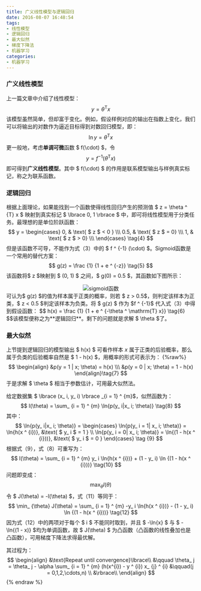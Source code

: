 ```yaml
---
title: 广义线性模型与逻辑回归
date: 2016-08-07 16:48:54
tags:
- 线性模型
- 逻辑回归
- 最大似然
- 梯度下降法
- 机器学习
categories:
- 机器学习
---
```


### 广义线性模型
上一篇文章中介绍了线性模型：
$$
    y = \theta ^ \mathrm{T} x \tag{1}
$$该模型虽然简单，但却富于变化。例如，假设样例对应的输出在指数上变化，我们可以将输出的对数作为逼近目标得到对数回归模型，即：
$$
    \ln{y} = \theta ^ \mathrm{T} x \tag{2}
$$更一般地，考虑**单调可微**函数 $ f(\cdot) $，令
$$
    y = f ^ {-1} (\theta ^ \mathrm{T} x) \tag{3}
$$即可得到**广义线性模型**。其中 $ f(\cdot) $ 的作用是联系模型输出与样例真实标记，称之为联系函数。

<!-- more -->

### 逻辑回归
根据上面理论，如果能找到一个函数使得线性回归产生的预测值 $ z = \theta ^ {T} x $ 映射到真实标记 $ \lbrace 0, 1 \rbrace $ 中，即可将线性模型用于分类任务。最理想的是单位阶跃函数：
$$
    y =
    \begin{cases}
    0,  & \text{ $ z $ < 0 } \\\
    0.5, & \text{ $ z $ = 0}  \\\
    1, & \text{ $ z $ > 0} \\\
    \end{cases}
    \tag{4}
$$但是该函数不可导，不能作为式（3）中的 $ f ^ {-1} (\cdot) $。Sigmoid函数是一个常用的替代方案：
$$
    g(z) = \frac {1} {1 + e ^ {-z}} \tag{5}
$$该函数将$ z $映射到 $ (0, 1) $ 之间，$ g(0) = 0.5 $，其函数如下图所示：
<div align = 'center'>
    <img src="./sigmoid.png" alt="sigmoid函数" align=center />
</div>
可认为$ g(z) $的值为样本属于正类的概率，则若 $ z > 0.5$，则判定该样本为正类，$ z < 0.5 $判定该样本为负类。将 $ g(z) $ 作为 $f ^ {-1}$ 代入式（3）中得到假设函数：
$$
    h(x) = \frac {1} {1 + e ^ {-\theta ^ \mathrm{T} x}} \tag{6}
$$该模型便称之为**逻辑回归**。剩下的问题就是求解 $ \theta $了。

### 最大似然
上节提到逻辑回归的模型输出 $ h(x) $ 可看作样本 $x$ 属于正类的后验概率，那么属于负类的后验概率自然是 $ 1 - h(x) $，用概率的形式可表示为：
{%raw%}
$$
\begin{align}
    &p(y = 1 | x; \theta) = h(x)   \\\
    &p(y = 0 | x; \theta) = 1 - h(x)
\end{align}\tag{7}
$$
于是求解 $ \theta $ 相当于参数估计，可用最大似然法。

给定数据集 $ \lbrace (x_ i, y_ i) \rbrace _{i = 1} ^ {m}$，似然函数为：
$$
    l(\theta) = \sum_ {i = 1} ^ {m} \ln{p(y_ i|x_ i; \theta)} \tag{8}
$$其中：
$$
    \ln{p(y_ i|x_ i; \theta)} = 
    \begin{cases}
    \ln{p(y_ i = 1| x_ i; \theta)} = \ln{h(x ^ {i})}, &\text{ $ y_ i $ = 1 } \\
    \ln{p(y_ i = 0| x_ i; \theta)} = \ln{(1 - h(x ^ {i}))}, &\text{ $ y_ i $ = 0 }
    \end{cases}
    \tag {9}
$$
根据式（9），式（8）可重写为：
$$
    l(\theta) = 
    \sum_ {i = 1} ^ {m} y_ i \ln{h(x ^ {i})} + (1 - y_ i) \ln {(1 - h(x ^ {i}))} \tag{10}
$$
问题即变成：
$$
    \max_ {\theta} l(\theta) \tag{11}
$$令 $ J(\theta) = -l(\theta) $，式（11）等同于：
$$
    \min_ {\theta} J(\theta) = 
    \sum_ {i = 1} ^ {m} -y_ i \ln{h(x ^ {i})} - (1 - y_ i) \ln {(1 - h(x ^ {i}))} \tag{12}
$$因为式（12）中的两项对于每个 $ i $ 不能同时取到，并且 $ -\ln{x} $ 与 $ -\ln{(1 - x)} $均为单调函数，故 $ J(\theta) $ 为凸函数（凸函数的线性叠加也是凸函数），可用梯度下降法求得最优解。

其过程为：
$$
\begin{align}
    &\text{Repeat until convergence}\lbrace\\
    &\qquad \theta_ j = \theta_ j - \alpha \sum_ {i = 1} ^ {m} (h(x^{i}) - y ^ {i}) x_ {j} ^ {i} 
    &\qquad(j = 0,1,2,\cdots,n) \\
    &\rbrace\\
\end{align}
$$
{% endraw %}




